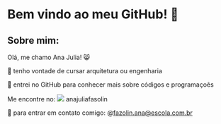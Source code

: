 # Bem vindo ao meu GitHub! :love_letter:
## Sobre mim:
Olá, me chamo Ana Julia! :smile_cat:

:book: tenho vontade de cursar arquitetura ou engenharia

:memo: entrei no GitHub para conhecer mais sobre códigos e programaçoẽs

Me encontre no:
![](https://img.shields.io/badge/Spotify-1ED760?&style=for-the-badge&logo=spotify&logoColor=white) 
anajuliafasolin

:envelope_with_arrow:	 para entrar em contato comigo:
@fazolin.ana@escola.com.br
